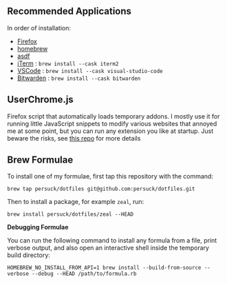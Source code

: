 ## Recommended Applications

In order of installation:

* [Firefox](https://www.mozilla.org/en-US/firefox/new/)
* [homebrew](https://brew.sh/)
* [asdf](https://asdf-vm.com/guide/getting-started.html)
* [iTerm](https://iterm2.com/) : `brew install --cask iterm2`
* [VSCode](https://code.visualstudio.com/docs/setup/mac) : `brew install --cask visual-studio-code`
* [Bitwarden](https://bitwarden.com/) : `brew install --cask bitwarden`

## UserChrome.js

Firefox script that automatically loads temporary addons. I mostly use it for running little JavaScript snippets to modify various websites that annoyed me at some point, but you can run any extension you like at startup. Just beware the risks, see [this repo](https://github.com/tsaost/autoload-temporary-addon) for more details

## Brew Formulae

To install one of my formulae, first tap this repository with the command:

`brew tap persuck/dotfiles git@github.com:persuck/dotfiles.git`

Then to install a package, for example `zeal`, run:

`brew install persuck/dotfiles/zeal --HEAD`

__Debugging Formulae__

You can run the following command to install any formula from a file, print verbose output, and also open an interactive shell inside the temporary build directory:

`HOMEBREW_NO_INSTALL_FROM_API=1 brew install --build-from-source --verbose --debug --HEAD /path/to/formula.rb`